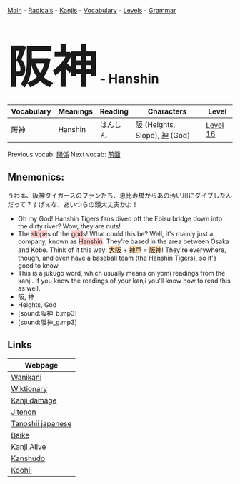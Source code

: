 <style> bigfont {font-size: 100px}</style>
[Main](../README.md) -
[Radicals](../radicals.md) -
[Kanjis](../kanjis.md) -
[Vocabulary](../vocabulary.md) -
[Levels](../levels.md) -
[Grammar](../grammar.md)
# <bigfont> 阪神</bigfont> - Hanshin 

| Vocabulary | Meanings | Reading | Characters | Level |
| --- | --- | --- | --- | --- |
| 阪神 | Hanshin | はんしん |  [阪](../kanjis/阪.md) (Heights, Slope), [神](../kanjis/神.md) (God) | [Level 16](../levels/wk_level16.md) |

Previous vocab: [関係](関係.md) Next vocab: [前面](前面.md) 

## Mnemonics:
うわぁ、阪神タイガースのファンたち、恵比寿橋からあの汚い川にダイブしたんだって？すげぇな、あいつらの頭大丈夫かよ！
* Oh my God! Hanshin Tigers fans dived off the Ebisu bridge down into the dirty river? Wow, they are nuts!
* The <span style="background-color:#ffcccb"> slope</span>s of the <span style="background-color:#ffcccb"> god</span>s! What could this be? Well, it's mainly just a company, known as <span style="background-color:#ffcccb"> Hanshin</span>. They're based in the area between Osaka and Kobe. Think of it this way: <span style="background-color:#fed8b1"> [大阪](https://jisho.org/search/大阪)</span> + <span style="background-color:#fed8b1"> [神戸](https://jisho.org/search/神戸)</span> = <span style="background-color:#fed8b1"> [阪神](https://jisho.org/search/阪神)</span>! They're everywhere, though, and even have a baseball team (the Hanshin Tigers), so it's good to know.
* This is a jukugo word, which usually means on'yomi readings from the kanji. If you know the readings of your kanji you'll know how to read this as well.
* 阪, 神
* Heights, God
* [sound:阪神_b.mp3]
* [sound:阪神_g.mp3]


## Links 

| Webpage |
| --- |
| [Wanikani          ](https://www.wanikani.com/kanji/阪神) |
| [Wiktionary        ](https://en.wiktionary.org/wiki/阪神) |
| [Kanji damage      ](http://www.kanjidamage.com/kanji/search?utf8=✓&q=阪神) |
| [Jitenon           ](https://jitenon.com/kanji/阪神) |
| [Tanoshii japanese ](https://www.tanoshiijapanese.com/dictionary/kanji.cfm?k=阪神) |
| [Baike             ](https://baike.baidu.com/item/阪神) |
| [Kanji Alive       ](https://app.kanjialive.com/阪神) |
| [Kanshudo          ](https://www.kanshudo.com/searchmn?q=阪神) |
| [Koohii            ](https://kanji.koohii.com/study/kanji/阪神) |
